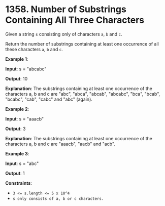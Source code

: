 
# 1358. Number of Substrings Containing All Three Characters

Given a string `s` consisting only of characters `a`, `b` and `c`.

Return the number of substrings containing at least one occurrence of all these characters `a`, `b` and `c`.

**Example 1**:

**Input**: s = "abcabc"

**Output**: 10

**Explanation**: The substrings containing at least one occurrence of the characters a, b and c are "abc", "abca", "abcab", "abcabc", "bca", "bcab", "bcabc", "cab", "cabc" and "abc" (again). 

**Example 2**:

**Input**: s = "aaacb"

**Output**: 3

**Explanation**: The substrings containing at least one occurrence of the characters a, b and c are "aaacb", "aacb" and "acb". 

**Example 3**:

**Input**: s = "abc"

**Output**: 1

**Constraints**:

- `3 <= s.length <= 5 x 10^4`
- `s only consists of a, b or c characters.`
